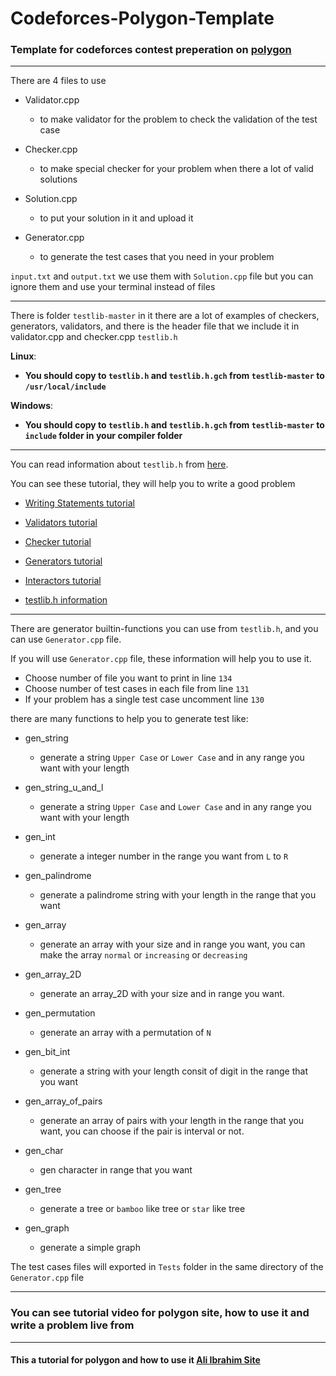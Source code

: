 # Codeforces-Polygon-Template

### Template for codeforces contest preperation on [polygon](https://www.google.com/url?sa=t&rct=j&q=&esrc=s&source=web&cd=&cad=rja&uact=8&ved=2ahUKEwiU3cXDq6b2AhWQ-6QKHY7YAX0QFnoECAoQAQ&url=https%3A%2F%2Fpolygon.codeforces.com%2F&usg=AOvVaw3i2v31m8II47sBuBT85c8t)

---

There are 4 files to use

- Validator.cpp
  - to make validator for the problem to check the validation of the test case

- Checker.cpp
  - to make special checker for your problem when there a lot of valid solutions

- Solution.cpp
  - to put your solution in it and upload it

- Generator.cpp
  - to generate the test cases that you need in your problem

`input.txt` and `output.txt` we use them with `Solution.cpp` file but you can ignore them and use your terminal instead of files

---

There is folder `testlib-master` in it there are a lot of examples of checkers, generators, validators, and there is the header file that we include it in validator.cpp and checker.cpp `testlib.h`

**Linux**:

- **You should copy to `testlib.h` and `testlib.h.gch` from `testlib-master` to `/usr/local/include`**

**Windows**:

- **You should copy to `testlib.h` and `testlib.h.gch` from `testlib-master` to `include` folder in your compiler folder**

---

You can read information about `testlib.h` from [here](https://github.com/7oSkaaa/Codeforces-Polygon-Template/blob/main/testlib-master/README.md).

You can see these tutorial, they will help you to write a good problem

- [Writing Statements tutorial](https://polygon.codeforces.com/docs/statements-tex-manual?ccid=f5bddf71bb1644157d570cc2043d9df7&session=68e51869dd74479dbd85d7d89b67012852f5a418)

- [Validators tutorial](https://codeforces.com/blog/entry/18426)

- [Checker tutorial](https://codeforces.com/blog/entry/18431)

- [Generators tutorial](https://codeforces.com/blog/entry/18291)

- [Interactors tutorial](https://codeforces.com/blog/entry/18455)

- [testlib.h information](https://codeforces.com/blog/entry/18289)

---

There are generator builtin-functions you can use from `testlib.h`, and you can use `Generator.cpp` file.

If you will use `Generator.cpp` file, these information will help you to use it.

- Choose number of file you want to print in line `134`
- Choose number of test cases in each file from line `131`
- If your problem has a single test case uncomment line `130`

there are many functions to help you to generate test like:

- gen_string
  - generate a string `Upper Case` or `Lower Case` and in any range you want with your length

- gen_string_u_and_l
  - generate a string `Upper Case` and `Lower Case` and in any range you want with your length
 
- gen_int
  - generate a integer number in the range you want from `L` to `R`

- gen_palindrome
  - generate a palindrome string with your length in the range that you want

- gen_array
  - generate an array with your size and in range you want, you can make the array `normal` or `increasing` or `decreasing`

- gen_array_2D
  - generate an array_2D with your size and in range you want.

- gen_permutation
  - generate an array with a permutation of `N`

- gen_bit_int
  - generate a string with your length consit of digit in the range that you want

- gen_array_of_pairs
  - generate an array of pairs with your length in the range that you want, you can choose if the pair is interval or not.

- gen_char
  - gen character in range that you want 

- gen_tree
  - generate a tree or `bamboo` like tree or `star` like tree

- gen_graph
  - generate a simple graph

The test cases files will exported in `Tests` folder in the same directory of the `Generator.cpp` file

---

### You can see tutorial video for polygon site, how to use it and write a problem live from [](https://drive.google.com/file/d/198dWogj2xSGWZxVMNtCRMqVnawgVRXLX/view?usp=sharing)

---

#### This a tutorial for polygon and how to use it [Ali Ibrahim Site](https://ali-ibrahim137.github.io/competitive/programming/2020/09/27/polygon-codeforces.html)
